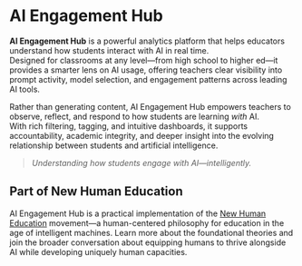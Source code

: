 
# AI Engagement Hub

**AI Engagement Hub** is a powerful analytics platform that helps educators understand how students interact with AI in real time.  
Designed for classrooms at any level—from high school to higher ed—it provides a smarter lens on AI usage, offering teachers clear visibility into prompt activity, model selection, and engagement patterns across leading AI tools.

Rather than generating content, AI Engagement Hub empowers teachers to observe, reflect, and respond to how students are learning *with* AI.  
With rich filtering, tagging, and intuitive dashboards, it supports accountability, academic integrity, and deeper insight into the evolving relationship between students and artificial intelligence.

> *Understanding how students engage with AI—intelligently.*

## Part of New Human Education

AI Engagement Hub is a practical implementation of the [New Human Education](https://www.newhumaneducation.com/) movement—a human-centered philosophy for education in the age of intelligent machines. Learn more about the foundational theories and join the broader conversation about equipping humans to thrive alongside AI while developing uniquely human capacities.

